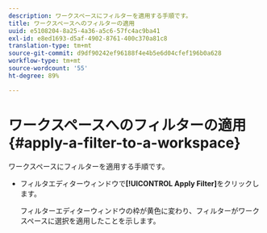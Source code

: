 ```yaml
---
description: ワークスペースにフィルターを適用する手順です。
title: ワークスペースへのフィルターの適用
uuid: e5108204-8a25-4a36-a5c6-57fc4ac9ba41
exl-id: e8ed1693-d5af-4902-8761-400c370a81c8
translation-type: tm+mt
source-git-commit: d9df90242ef96188f4e4b5e6d04cfef196b0a628
workflow-type: tm+mt
source-wordcount: '55'
ht-degree: 89%

---
```


# ワークスペースへのフィルターの適用{#apply-a-filter-to-a-workspace}

ワークスペースにフィルターを適用する手順です。

* フィルタエディターウィンドウで&#x200B;**[!UICONTROL Apply Filter]**&#x200B;をクリックします。

   フィルターエディターウィンドウの枠が黄色に変わり、フィルターがワークスペースに選択を適用したことを示します。
